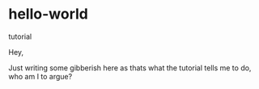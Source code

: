 # hello-world
tutorial

Hey,

Just writing some gibberish here as thats what the tutorial tells me to do, who am I to argue?
